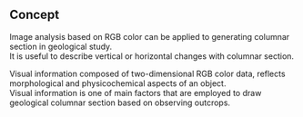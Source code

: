## Concept
Image analysis based on RGB color can be applied to generating columnar section in geological study.  
It is useful to describe vertical or horizontal changes with columnar section.  

Visual information composed of two-dimensional RGB color data, reflects morphological and physicochemical aspects of an object.  
Visual information is one of main factors that are employed to draw geological columnar section based on observing outcrops.  

